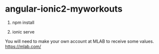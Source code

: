 # angular-ionic2-myworkouts

1. npm install

2. ionic serve

You will need to make your own account at MLAB to receive some values.
https://mlab.com/
